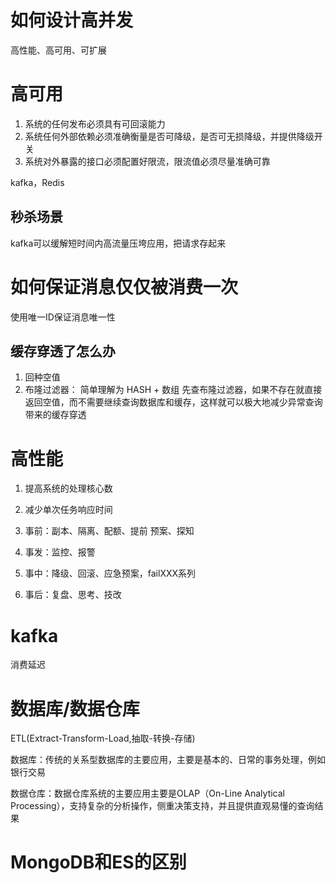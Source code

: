 # 如何设计高并发
高性能、高可用、可扩展
# 高可用
1. 系统的任何发布必须具有可回滚能力
2. 系统任何外部依赖必须准确衡量是否可降级，是否可无损降级，并提供降级开关
3. 系统对外暴露的接口必须配置好限流，限流值必须尽量准确可靠

kafka，Redis


## 秒杀场景
kafka可以缓解短时间内高流量压垮应用，把请求存起来
# 如何保证消息仅仅被消费一次
使用唯一ID保证消息唯一性
## 缓存穿透了怎么办
1. 回种空值
2. 布隆过滤器： 简单理解为 HASH + 数组
    先查布隆过滤器，如果不存在就直接返回空值，而不需要继续查询数据库和缓存，这样就可以极大地减少异常查询带来的缓存穿透
    

# 高性能
1. 提高系统的处理核心数
2. 减少单次任务响应时间

1. 事前：副本、隔离、配额、提前 预案、探知
2. 事发：监控、报警
3. 事中：降级、回滚、应急预案，failXXX系列
4. 事后：复盘、思考、技改

# kafka
消费延迟
# 数据库/数据仓库
ETL(Extract-Transform-Load,抽取-转换-存储)

数据库：传统的关系型数据库的主要应用，主要是基本的、日常的事务处理，例如银行交易

数据仓库：数据仓库系统的主要应用主要是OLAP（On-Line Analytical Processing），支持复杂的分析操作，侧重决策支持，并且提供直观易懂的查询结果
# MongoDB和ES的区别
